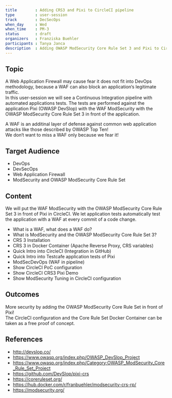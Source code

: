 ```yaml
---
title        : Adding CRS3 and Pixi to CircleCI pipeline
type         : user-session
track        : DecSecOps
when_day     : Wed
when_time    : PM-3
status       : draft
organizers   : Franziska Buehler
participants : Tanya Janca
description  : Adding OWASP ModSecurity Core Rule Set 3 and Pixi to CircleCI pipeline
---
```


## Topic

A Web Application Firewall may cause fear it does not fit into DevOps methodology, because a WAF can also block an application‘s legitimate traffic. <br />
In this user-session we will see a Continuous Integration pipeline with automated applications tests. The tests are performed against the application Pixi (OWASP DevSlop) with the WAF ModSecurity with the OWASP ModSecurity Core Rule Set 3 in front of the application.

A WAF is an additinal layer of defense against common web application attacks like those described by OWASP Top Ten! <br />
We don‘t want to miss a WAF only because we fear it!

## Target Audience

 - DevOps
 - DevSecOps
 - Web Application Firewall
 - ModSecurity and OWASP ModSecurity Core Rule Set

## Content

We will put the WAF ModSecurity with the OWASP ModSecurity Core Rule Set 3 in front of Pixi in CircleCI. We let application tests automatically test the application with a WAF at every commit of a code change.

 - What is a WAF, what does a WAF do?
 - What is ModSecurity and the OWASP ModSecurity Core Rule Set 3?
 - CRS 3 Installation
 - CRS 3 in Docker Container (Apache Reverse Proxy, CRS variables)
 - Quick Intro into CircleCI (Integration in GitHub)
 - Quick Intro into Testcafe application tests of Pixi
 - ModSecDevOps (WAF in pipeline)
 - Show CircleCI PoC configuration
 - Show CircleCI CRS3 Pixi Demo
 - Show ModSecurity Tuning in CircleCI configuration

## Outcomes

More security by adding the OWASP ModSecurity Core Rule Set in front of Pixi! <br />
The CircleCI configuration and the Core Rule Set Docker Container can be taken as a free proof of concept.

## References

 - http://devslop.co/
 - https://www.owasp.org/index.php/OWASP_DevSlop_Project
 - https://www.owasp.org/index.php/Category:OWASP_ModSecurity_Core_Rule_Set_Project
 - https://github.com/DevSlop/pixi-crs
 - https://coreruleset.org/
 - https://hub.docker.com/r/franbuehler/modsecurity-crs-rp/
 - https://modsecurity.org/
